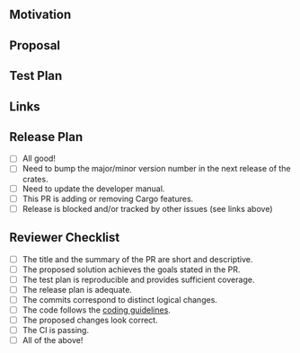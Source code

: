 ## Motivation

<!-- Short text indicating what this PR aims to accomplish. -->

## Proposal

<!-- What are the proposed changes and why are they appropriate? -->

## Test Plan

<!-- How to test that the changes are correct. -->

## Links

<!--
Optional section for related PRs, related issues, and other references.

Please create issues to track future improvements.
-->

## Release Plan

<!--
How to safely release the changes. Please create issues to track future release work.
-->
- [ ] All good!
- [ ] Need to bump the major/minor version number in the next release of the crates.
- [ ] Need to update the developer manual.
- [ ] This PR is adding or removing Cargo features.
- [ ] Release is blocked and/or tracked by other issues (see links above)

## Reviewer Checklist

- [ ] The title and the summary of the PR are short and descriptive.
- [ ] The proposed solution achieves the goals stated in the PR.
- [ ] The test plan is reproducible and provides sufficient coverage.
- [ ] The release plan is adequate.
- [ ] The commits correspond to distinct logical changes.
- [ ] The code follows the [coding guidelines](https://github.com/linera-io/linera-protocol/blob/main/CONTRIBUTING.md).
- [ ] The proposed changes look correct.
- [ ] The CI is passing.
- [ ] All of the above!
